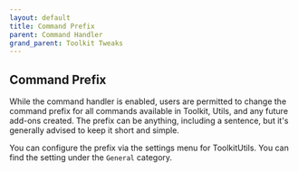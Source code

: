 ```yaml
---
layout: default
title: Command Prefix
parent: Command Handler
grand_parent: Toolkit Tweaks
---
```


## Command Prefix

While the command handler is enabled, users are permitted to change the command prefix
for all commands available in Toolkit, Utils, and any future add-ons created. The prefix
can be anything, including a sentence, but it's generally advised to keep it short and
simple.

You can configure the prefix via the settings menu for ToolkitUtils. You can find the
setting under the `General` category.
